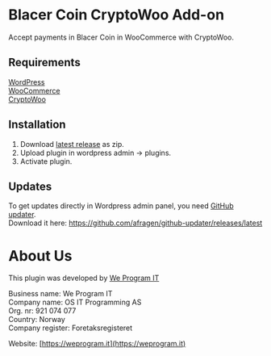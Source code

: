 # Blacer Coin CryptoWoo Add-on
Accept payments in Blacer Coin in WooCommerce with CryptoWoo.

## Requirements
[WordPress](https://wordpress.org/download/)  
[WooCommerce](https://wordpress.org/plugins/woocommerce/)  
[CryptoWoo](https://www.cryptowoo.com/shop/cryptowoo/)  

## Installation
1. Download [latest release](https://github.com/WeProgramIT/cryptowoo-blacer-coin-addon/releases/latest) as zip.
2. Upload plugin in wordpress admin -> plugins.
3. Activate plugin.

## Updates
To get updates directly in Wordpress admin panel, you need [GitHub updater](https://github.com/afragen/github-updater).  
Download it here: https://github.com/afragen/github-updater/releases/latest

# About Us
This plugin was developed by [We Program IT](https://weprogram.it)

Business name: We Program IT  
Company name: OS IT Programming AS  
Org. nr: 921 074 077  
Country: Norway  
Company register: Foretaksregisteret

Website: [https://weprogram.it](https://weprogram.it)